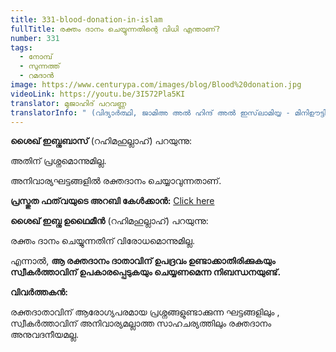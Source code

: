 ```yaml
---
title: 331-blood-donation-in-islam
fullTitle: രക്തം ദാനം ചെയ്യുന്നതിന്റെ വിധി എന്താണ്?
number: 331
tags:
  - നോമ്പ്
  - സുന്നത്ത്
  - റമദാൻ
image: https://www.centurypa.com/images/blog/Blood%20donation.jpg
videoLink: https://youtu.be/3I572Pla5KI
translator: മുജാഹിദ് പറവണ്ണ
translatorInfo: " (വിദ്യാർത്ഥി, ജാമിഅ അൽ ഹിന്ദ് അൽ ഇസ്‌ലാമിയ്യ - മിനിഊട്ടി)"
---
```

**ശൈഖ് ഇബ്നുബാസ്** (റഹിമഹുല്ലാഹ്) പറയുന്നു:  

അതിന് പ്രശ്നമൊന്നുമില്ല. 

അനിവാര്യഘട്ടങ്ങളിൽ രക്തദാനം ചെയ്യാവുന്നതാണ്.

**പ്രസ്തുത ഫത്‌വയുടെ അറബി കേൾക്കാൻ:** [Click here](https://bit.ly/380aTv6)

**ശൈഖ് ഇബ്നു ഉഥൈമീൻ** (റഹിമഹുല്ലാഹ്) പറയുന്നു:  

രക്തം ദാനം ചെയ്യുന്നതിന് വിരോധമൊന്നുമില്ല. 

എന്നാൽ, **ആ രക്തദാനം ദാതാവിന് ഉപദ്രവം ഉണ്ടാക്കാതിരിക്കുകയും സ്വീകർത്താവിന് ഉപകാരപ്പെടുകയും ചെയ്യണമെന്ന നിബന്ധനയുണ്ട്.** 

**വിവർത്തകൻ:** 

രക്തദാതാവിന് ആരോഗ്യപരമായ പ്രശ്നങ്ങളുണ്ടാക്കുന്ന ഘട്ടങ്ങളിലും , സ്വീകർത്താവിന് അനിവാര്യമല്ലാത്ത സാഹചര്യത്തിലും രക്തദാനം അനുവദനീയമല്ല.